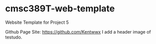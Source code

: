 # cmsc389T-web-template

Website Template for Project 5

Github Page Site: https://github.com/Kentwwx
I add a header image of testudo.

